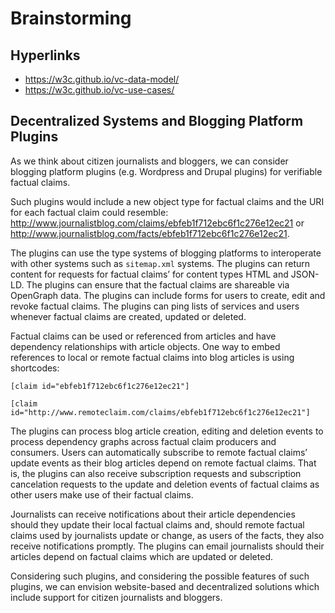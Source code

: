 # Brainstorming

## Hyperlinks

- https://w3c.github.io/vc-data-model/
- https://w3c.github.io/vc-use-cases/

## Decentralized Systems and Blogging Platform Plugins

As we think about citizen journalists and bloggers, we can consider blogging platform plugins (e.g. Wordpress and Drupal plugins) for verifiable factual claims.

Such plugins would include a new object type for factual claims and the URI for each factual claim could resemble: 
http://www.journalistblog.com/claims/ebfeb1f712ebc6f1c276e12ec21 or http://www.journalistblog.com/facts/ebfeb1f712ebc6f1c276e12ec21.

The plugins can use the type systems of blogging platforms to interoperate with other systems such as `sitemap.xml` systems. The plugins can return content for requests for factual claims’ for content types HTML and JSON-LD. The plugins can ensure that the factual claims are shareable via OpenGraph data. The plugins can include forms for users to create, edit and revoke factual claims. The plugins can ping lists of services and users whenever factual claims are created, updated or deleted.

Factual claims can be used or referenced from articles and have dependency relationships with article objects. One way to embed references to local or remote factual claims into blog articles is using shortcodes:

`[claim id="ebfeb1f712ebc6f1c276e12ec21"]`

`[claim id="http://www.remoteclaim.com/claims/ebfeb1f712ebc6f1c276e12ec21"]`

The plugins can process blog article creation, editing and deletion events to process dependency graphs across factual claim producers and consumers. Users can automatically subscribe to remote factual claims’ update events as their blog articles depend on remote factual claims. That is, the plugins can also receive subscription requests and subscription cancelation requests to the update and deletion events of factual claims as other users make use of their factual claims.

Journalists can receive notifications about their article dependencies should they update their local factual claims and, should remote factual claims used by journalists update or change, as users of the facts, they also receive notifications promptly. The plugins can email journalists should their articles depend on factual claims which are updated or deleted.

Considering such plugins, and considering the possible features of such plugins, we can envision website-based and decentralized solutions which include support for citizen journalists and bloggers.
